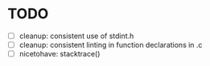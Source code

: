 # TODO

- [ ] cleanup: consistent use of stdint.h
- [ ] cleanup: consistent linting in function declarations in .c
- [ ] nicetohave: stacktrace()
